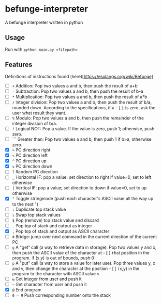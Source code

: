 # befunge-interpreter
A befunge interpreter written in python

## Usage
Run with `python main.py <filepath>`

## Features
Definitions of instructions found (here)[https://esolangs.org/wiki/Befunge]
- [ ] `+`	Addition: Pop two values a and b, then push the result of a+b
- [ ] `-`	Subtraction: Pop two values a and b, then push the result of b-a
- [ ] `*`	Multiplication: Pop two values a and b, then push the result of a*b
- [ ] `/`	Integer division: Pop two values a and b, then push the result of b/a, rounded down. According to the specifications, if a - [ ] `i`s zero, ask the user what result they want.
- [ ] `%`	Modulo: Pop two values a and b, then push the remainder of the integer division of b/a.
- [ ] `!`	Logical NOT: Pop a value. If the value is zero, push 1; otherwise, push zero.
- [ ] `\``	Greater than: Pop two values a and b, then push 1 if b>a, otherwise zero.
- [x] `>`	PC direction right
- [x] `<`	PC direction left
- [x] `^`	PC direction up
- [x] `v`	PC direction down
- [ ] `?`	Random PC direction
- [ ] `_`	Horizontal IF: pop a value; set direction to right if value=0, set to left otherwise
- [ ] `|`	Vertical IF: pop a value; set direction to down if value=0, set to up otherwise
- [x] `"`	Toggle stringmode (push each character's ASCII value all the way up to the next ")
- [ ] `:`	Duplicate top stack value
- [ ] `\`	Swap top stack values
- [ ] `$`	Pop (remove) top stack value and discard
- [ ] `.`	Pop top of stack and output as integer
- [x] `,`	Pop top of stack and output as ASCII character
- [ ] `#`	Bridge: jump over next command in the current direction of the current PC
- [ ] `g`	A "get" call (a way to retrieve data in storage). Pop two values y and x, then push the ASCII value of the character at - [ ] `t`hat position in the program. If (x,y) is out of bounds, push 0
- [ ] `p`	A "put" call (a way to store a value for later use). Pop three values y, x and v, then change the character at the position - [ ] `(`x,y) in the program to the character with ASCII value v
- [ ] `&`	Get integer from user and push it
- [ ] `~`	Get character from user and push it
- [x] `@`	End program
- [ ] `0 – 9`	Push corresponding number onto the stack